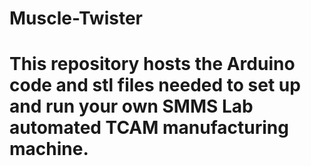 # Muscle-Twister
# This repository hosts the Arduino code and stl files needed to set up and run your own SMMS Lab automated TCAM manufacturing machine.
